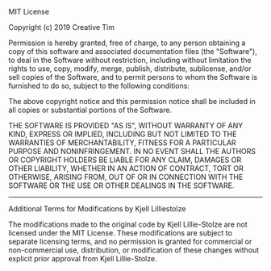 MIT License

Copyright (c) 2019 Creative Tim

Permission is hereby granted, free of charge, to any person obtaining a copy
of this software and associated documentation files (the "Software"), to deal
in the Software without restriction, including without limitation the rights
to use, copy, modify, merge, publish, distribute, sublicense, and/or sell
copies of the Software, and to permit persons to whom the Software is
furnished to do so, subject to the following conditions:

The above copyright notice and this permission notice shall be included in all
copies or substantial portions of the Software.

THE SOFTWARE IS PROVIDED "AS IS", WITHOUT WARRANTY OF ANY KIND, EXPRESS OR
IMPLIED, INCLUDING BUT NOT LIMITED TO THE WARRANTIES OF MERCHANTABILITY,
FITNESS FOR A PARTICULAR PURPOSE AND NONINFRINGEMENT. IN NO EVENT SHALL THE
AUTHORS OR COPYRIGHT HOLDERS BE LIABLE FOR ANY CLAIM, DAMAGES OR OTHER
LIABILITY, WHETHER IN AN ACTION OF CONTRACT, TORT OR OTHERWISE, ARISING FROM,
OUT OF OR IN CONNECTION WITH THE SOFTWARE OR THE USE OR OTHER DEALINGS IN THE
SOFTWARE.

---

Additional Terms for Modifications by Kjell Lilliestolze

The modifications made to the original code by Kjell Lillie-Stolze are not licensed 
under the MIT License. These modifications are subject to separate licensing terms, 
and no permission is granted for commercial or non-commercial use, distribution, 
or modification of these changes without explicit prior approval from Kjell Lillie-Stolze.
